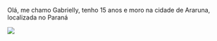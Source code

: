 Olá, me chamo Gabrielly, tenho 15 anos e moro na cidade de Araruna, localizada no Paraná


![](https://media1.tenor.com/m/a5GJcg1wIqcAAAAC/dog-crazy-dog.gif)
